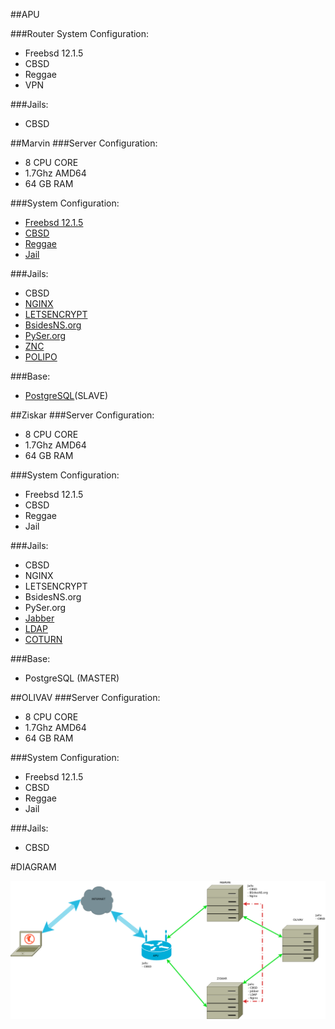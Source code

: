 ##APU

###Router System Configuration:
- Freebsd 12.1.5
- CBSD
- Reggae
- VPN

###Jails:
- CBSD

##Marvin
###Server Configuration:

- 8 CPU CORE
- 1.7Ghz AMD64
- 64 GB RAM

###System Configuration:

- [Freebsd 12.1.5](https://www.freebsd.org/)
- [CBSD](https://cbsd.io)
- [Reggae](https://cbsd.io/reggae/quick-start/)
- [Jail](https://www.freebsd.org/doc/handbook/jails.html)

###Jails:

- CBSD
- [NGINX](https://www.nginx.com/)
- [LETSENCRYPT](https://letsencrypt.org/)
- [BsidesNS.org](https://Bsidesns.org/)
- [PySer.org](https://pyser.org)
- [ZNC](https://wiki.znc.in/ZNC)
- [POLIPO](https://www.irif.fr/~jch/software/polipo/)

###Base:
- [PostgreSQL](https://www.postgresql.org/)(SLAVE)

##Ziskar
###Server Configuration:

- 8 CPU CORE
- 1.7Ghz AMD64
- 64 GB RAM

###System Configuration:

- Freebsd 12.1.5
- CBSD
- Reggae
- Jail

###Jails:

- CBSD
- NGINX
- LETSENCRYPT
- BsidesNS.org
- PySer.org
- [Jabber](https://www.jabber.org/)
- [LDAP](https://ldap.com/)
- [COTURN](https://github.com/coturn/coturn)


###Base:
- PostgreSQL (MASTER)

##OLIVAV
###Server Configuration:

- 8 CPU CORE
- 1.7Ghz AMD64
- 64 GB RAM

###System Configuration:

- Freebsd 12.1.5
- CBSD
- Reggae
- Jail

###Jails:

- CBSD

#DIAGRAM

![Diagram](Diagram2.png)

